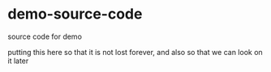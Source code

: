 # demo-source-code
source code for demo

putting this here so that it is not lost forever, and also so that we can look on it later